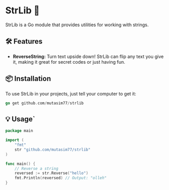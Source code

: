 # StrLib 🧵

StrLib is a Go module that provides utilities for working with strings.

## 🛠️ Features
- **ReverseString:** Turn text upside down! StrLib can flip any text you give it, making it great for secret codes or just having fun.

## 📦 Installation
To use StrLib in your projects, just tell your computer to get it:

```go
go get github.com/mutasim77/strlib
```

## 💡 Usage`
```go
package main

import (
	"fmt"
	str "github.com/mutasim77/strlib"
)

func main() {
	// Reverse a string
	reversed := str.Reverse("hello")
	fmt.Println(reversed) // Output: "olleh"
}
```